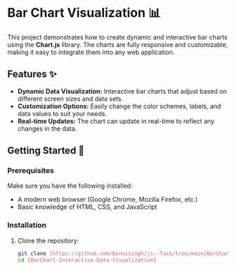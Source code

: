 # Bar Chart Visualization 📊

This project demonstrates how to create dynamic and interactive bar charts using the **Chart.js** library. The charts are fully responsive and customizable, making it easy to integrate them into any web application.

## Features ✨

- **Dynamic Data Visualization:** Interactive bar charts that adjust based on different screen sizes and data sets.
- **Customization Options:** Easily change the color schemes, labels, and data values to suit your needs.
- **Real-time Updates:** The chart can update in real-time to reflect any changes in the data.

## Getting Started 🚀

### Prerequisites

Make sure you have the following installed:

- A modern web browser (Google Chrome, Mozilla Firefox, etc.)
- Basic knowledge of HTML, CSS, and JavaScript

### Installation

1. Clone the repository:

   ```bash
   git clone [https://github.com/BunniSingh/js--Task/tree/main/BarChart-Interactive-Data-Visualization]
   cd [BarChart-Interactive-Data-Visualization]
